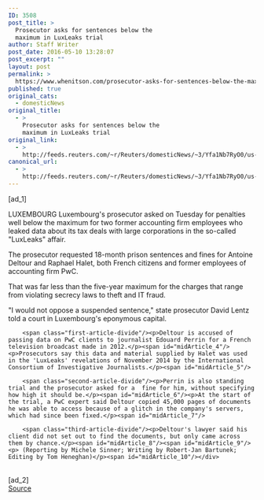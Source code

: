 ```yaml
---
ID: 3508
post_title: >
  Prosecutor asks for sentences below the
  maximum in LuxLeaks trial
author: Staff Writer
post_date: 2016-05-10 13:28:07
post_excerpt: ""
layout: post
permalink: >
  https://www.whenitson.com/prosecutor-asks-for-sentences-below-the-maximum-in-luxleaks-trial/
published: true
original_cats:
  - domesticNews
original_title:
  - >
    Prosecutor asks for sentences below the
    maximum in LuxLeaks trial
original_link:
  - >
    http://feeds.reuters.com/~r/Reuters/domesticNews/~3/Yfa1Nb7RyO0/us-eu-taxavoidance-luxembourg-idUSKCN0Y11LD
canonical_url:
  - >
    http://feeds.reuters.com/~r/Reuters/domesticNews/~3/Yfa1Nb7RyO0/us-eu-taxavoidance-luxembourg-idUSKCN0Y11LD
---
```

 [ad_1]
<br><div id="articleText">
<span id="midArticle_start"/>

<span class="focusParagraph" readability="4"><p><span class="articleLocation">LUXEMBOURG</span> Luxembourg's prosecutor asked on Tuesday for penalties well below the maximum for two former accounting firm employees who leaked data about its tax deals with large corporations in the so-called "LuxLeaks" affair.</p></span><span id="midArticle_0"/><p>The prosecutor requested 18-month prison sentences and fines for Antoine Deltour and Raphael Halet, both French citizens and former employees of accounting firm PwC. </p><span id="midArticle_1"/><p>That was far less than the five-year maximum for the charges that range from violating secrecy laws to theft and IT fraud. </p><span id="midArticle_2"/><p>"I would not oppose a suspended sentence," state prosecutor David Lentz told a court in Luxembourg's eponymous capital.</p><span id="midArticle_3"/>
        
        <span class="first-article-divide"/><p>Deltour is accused of passing data on PwC clients to journalist Edouard Perrin for a French television broadcast made in 2012.</p><span id="midArticle_4"/><p>Prosecutors say this data and material supplied by Halet was used in the 'LuxLeaks' revelations of November 2014 by the International Consortium of Investigative Journalists.</p><span id="midArticle_5"/>
        
        <span class="second-article-divide"/><p>Perrin is also standing trial and the prosecutor asked for a  fine for him, without specifying how high it should be.</p><span id="midArticle_6"/><p>At the start of the trial, a PwC expert said Deltour copied 45,000 pages of documents he was able to access because of a glitch in the company's servers, which had since been fixed.</p><span id="midArticle_7"/>
        
        <span class="third-article-divide"/><p>Deltour's lawyer said his client did not set out to find the documents, but only came across them by chance.</p><span id="midArticle_8"/><span id="midArticle_9"/><p> (Reporting by Michele Sinner; Writing by Robert-Jan Bartunek; Editing by Tom Heneghan)</p><span id="midArticle_10"/></div>
<br>[ad_2]
<br><a href="http://feeds.reuters.com/~r/Reuters/domesticNews/~3/Yfa1Nb7RyO0/us-eu-taxavoidance-luxembourg-idUSKCN0Y11LD">Source </a>